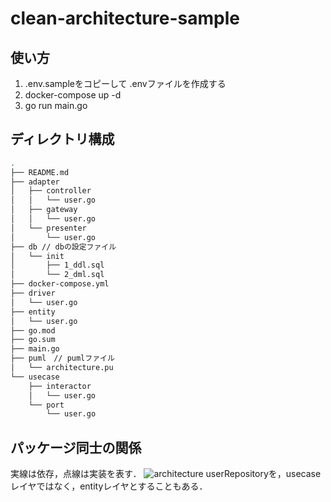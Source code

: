 # clean-architecture-sample
## 使い方
1. .env.sampleをコピーして .envファイルを作成する
1. docker-compose up -d
1. go run main.go

## ディレクトリ構成
```bash
.
├── README.md
├── adapter
│   ├── controller
│   │   └── user.go
│   ├── gateway
│   │   └── user.go
│   └── presenter
│       └── user.go
├── db // dbの設定ファイル
│   └── init
│       ├── 1_ddl.sql
│       └── 2_dml.sql
├── docker-compose.yml
├── driver
│   └── user.go
├── entity
│   └── user.go
├── go.mod
├── go.sum
├── main.go
├── puml　// pumlファイル
│   └── architecture.pu
└── usecase
    ├── interactor
    │   └── user.go
    └── port
        └── user.go
```

## パッケージ同士の関係
実線は依存，点線は実装を表す．
![architecture](https://user-images.githubusercontent.com/45930091/108508403-1a653780-72ff-11eb-83de-7a310dafe11c.png)
userRepositoryを，usecaseレイヤではなく，entityレイヤとすることもある．